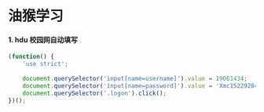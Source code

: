 # 油猴学习





#### 1. hdu 校园网自动填写

~~~js
(function() {
    'use strict';
    
    document.querySelector('input[name=username]').value = 19061434;	// 账号
    document.querySelector('input[name=password]').value = 'Xmc1522928438';	//密码
	document.querySelector('.logon').click();
})();
~~~

